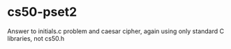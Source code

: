 # cs50-pset2
Answer to initials.c problem and caesar cipher, again using only standard C libraries, not cs50.h


